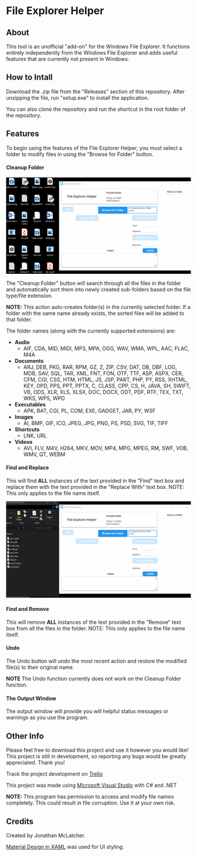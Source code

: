 # File Explorer Helper

## About

This tool is an unofficial "add-on" for the Windows File Explorer. It functions entirely independently from the Windows File Explorer and adds useful features that are currently not present in Windows.

## How to Intall

Download the .zip file from the "Releases" section of this repository. After unzipping the file, run "setup.exe" to install the application. 

You can also clone the repository and run the shortcut in the root folder of the repository.

## Features

To begin using the features of the File Explorer Helper, you must select a folder to modify files in using the "Browse for Folder" button.

#### Cleanup Folder

![Cleanup Folder Function GIF](/FileExplorerHelper/Assets/cleanup-folder.gif)

The "Cleanup Folder" button will search through all the files in the folder and automatically sort them into newly created sub-folders based on the file type/file extension.

**NOTE:** This action auto-creates folder(s) in the currently selected folder. If a folder with the same name already exists, the sorted files will be added to that folder.

The folder names (along with the currently supported extensions) are:
* **Audio**
  * AIF, CDA, MID, MIDI, MP3, MPA, OGG, WAV, WMA, WPL, AAC, FLAC, M4A
* **Documents**
  * ARJ, DEB, PKG, RAR, RPM, GZ, Z, ZIP, CSV, DAT, DB, DBF, LOG, MDB, SAV, SQL, TAR, XML, FNT, FON, OTF, TTF, ASP, ASPX, CER, CFM, CGI, CSS, HTM, HTML, JS, JSP, PART, PHP, PY, RSS, XHTML, KEY, OPD, PPS, PPT, PPTX, C, CLASS, CPP, CS, H, JAVA, SH, SWIFT, VB, ODS, XLR, XLS, XLSX, DOC, DOCX, ODT, PDF, RTF, TEX, TXT, WKS, WPS, WPD
* **Executables**
  * APK, BAT, CGI, PL, COM, EXE, GADGET, JAR, PY, WSF
* **Images**
  * AI, BMP, GIF, ICO, JPEG, JPG, PNG, PS, PSD, SVG, TIF, TIFF
* **Shortcuts**
  * LNK, URL
* **Videos**
  * AVI, FLV, M4V, H264, MKV, MOV, MP4, MPG, MPEG, RM, SWF, VOB, WMV, QT, WEBM

#### Find and Replace

This will find **ALL** instances of the text provided in the "Find" text box and replace them with the text provided in the "Replace With" text box. 
NOTE: This only applies to the file name itself.

![Replace Function GIF](/FileExplorerHelper/Assets/replace.gif)

#### Find and Remove

This will remove **ALL** instances of the text provided in the "Remove" text box from all the files in the folder. 
NOTE: This only applies to the file name itself.

#### Undo

The Undo button will undo the most recent action and restore the modified file(s) to their original name.

**NOTE** The Undo function currently does not work on the Cleanup Folder function.

#### The Output Window

The output window will provide you will helpful status messages or warnings as you use the program.

## Other Info

Please feel free to download this project and use it however you would like!
This project is still in development, so reporting any bugs would be greatly appreciated.
Thank you!

Track the project development on [Trello](https://trello.com/b/gQziN8Dk/, "Trello Board")

This project was made using [Microsoft Visual Studio](https://visualstudio.microsoft.com/vs/community/, "Visual Studio Community") with C# and .NET

**NOTE:** This program has permission to access and modify file names completely. This could result in file corruption. Use it at your own risk.

## Credits

Created by Jonathan McLatcher.

[Material Design in XAML](http://materialdesigninxaml.net/, "Material Design in XAML") was used for UI styling.

